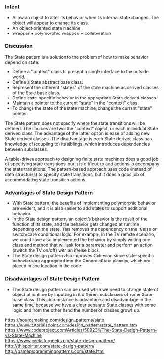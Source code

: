 ### Intent
* Allow an object to alter its behavior when its internal state changes. The object will appear to change its class.
* An object-oriented state machine
* wrapper + polymorphic wrappee + collaboration

### Discussion
The State pattern is a solution to the problem of how to make behavior depend on state.

* Define a "context" class to present a single interface to the outside world.
* Define a State abstract base class.
* Represent the different "states" of the state machine as derived classes of the State base class.
* Define state-specific behavior in the appropriate State derived classes.
* Maintain a pointer to the current "state" in the "context" class.
* To change the state of the state machine, change the current "state" pointer.

The State pattern does not specify where the state transitions will be defined. The choices are two: the "context" object, or each individual State derived class. The advantage of the latter option is ease of adding new State derived classes. The disadvantage is each State derived class has knowledge of (coupling to) its siblings, which introduces dependencies between subclasses.

A table-driven approach to designing finite state machines does a good job of specifying state transitions, but it is difficult to add actions to accompany the state transitions. The pattern-based approach uses code (instead of data structures) to specify state transitions, but it does a good job of accommodating state transition actions.

### Advantages of State Design Pattern

* With State pattern, the benefits of implementing polymorphic behavior are evident, and it is also easier to add states to support additional behavior.
* In the State design pattern, an object’s behavior is the result of the function of its state, and the behavior gets changed at runtime depending on the state. This removes the dependency on the if/else or switch/case conditional logic. For example, in the TV remote scenario, we could have also implemented the behavior by simply writing one class and method that will ask for a parameter and perform an action (switch the TV on/off) with an if/else block.
* The State design pattern also improves Cohesion since state-specific behaviors are aggregated into the ConcreteState classes, which are placed in one location in the code.

### Disadvantages of State Design Pattern

* The State design pattern can be used when we need to change state of object at runtime by inputting in it different subclasses of some State base class. This circumstance is advantage and disadvantage in the same time, because we have a clear separate State classes with some logic and from the other hand the number of classes grows up.



https://sourcemaking.com/design_patterns/state   
https://www.tutorialspoint.com/design_pattern/state_pattern.htm   
https://www.codeproject.com/Articles/509234/The-State-Design-Pattern-vs-State-Machine   
https://www.geeksforgeeks.org/state-design-pattern/
http://thispointer.com/state-design-pattern/   
http://gameprogrammingpatterns.com/state.html  

